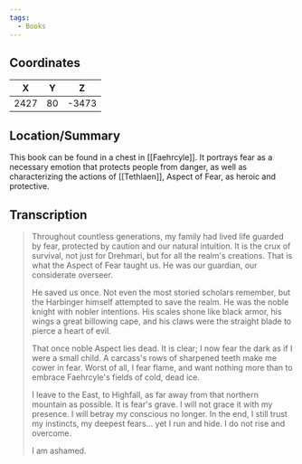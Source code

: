 ```yaml
---
tags:
  - Books
---
```


## Coordinates
| **X** | **Y** | **Z** |
| :---: | :---: | :---: |
| 2427  |  80   | -3473 |

## Location/Summary
This book can be found in a chest in [[Faehrcyle]]. It portrays fear as a necessary emotion that protects people from danger, as well as characterizing the actions of [[Tethlaen]], Aspect of Fear, as heroic and protective.

## Transcription
> Throughout countless generations, my family had lived life guarded by fear, protected by caution and our natural intuition. It is the crux of survival, not just for Drehmari, but for all the realm's creations. That is what the Aspect of Fear taught us. He was our guardian, our considerate overseer.
>
> He saved us once. Not even the most storied scholars remember, but the Harbinger himself attempted to save the realm. He was the noble knight with nobler intentions. His scales shone like black armor, his wings a great billowing cape, and his claws were the straight blade to pierce a heart of evil.
>
> That once noble Aspect lies dead. It is clear; I now fear the dark as if I were a small child. A carcass's rows of sharpened teeth make me cower in fear. Worst of all, I fear flame, and want nothing more than to embrace Faehrcyle's fields of cold, dead ice.
>
> I leave to the East, to Highfall, as far away from that northern mountain as possible. It is fear's grave. I will not grace it with my presence. I will betray my conscious no longer. In the end, I still trust my instincts, my deepest fears... yet I run and hide. I do not rise and overcome.
>
> I am ashamed.

